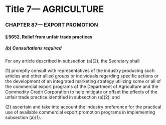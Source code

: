 
# Title 7— AGRICULTURE
### CHAPTER 87— EXPORT PROMOTION
#### § 5652. Relief from unfair trade practices
##### (b) Consultations required

For any article described in subsection (a)(2), the Secretary shall

(1) promptly consult with representatives of the industry producing such articles and other allied groups or individuals regarding specific actions or the development of an integrated marketing strategy utilizing some or all of the commercial export programs of the Department of Agriculture and the Commodity Credit Corporation to help mitigate or offset the effects of the unfair trade practice identified in subsection (a)(2); and

(2) ascertain and take into account the industry preference for the practical use of available commercial export promotion programs in implementing subsection (a)(1).
